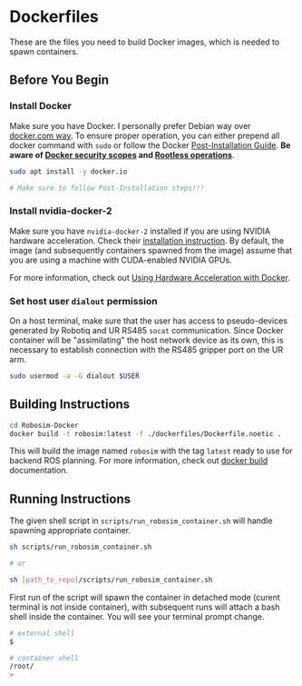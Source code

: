 # Dockerfiles

These are the files you need to build Docker images, which is needed to spawn containers.

## Before You Begin

### Install Docker

Make sure you have Docker. I personally prefer Debian way over [docker.com way](https://docs.docker.com/engine/install/). To ensure proper operation, you can either prepend all docker command with `sudo` or follow the Docker [Post-Installation Guide](https://docs.docker.com/engine/install/linux-postinstall/). **Be aware of [Docker security scopes](https://docs.docker.com/engine/security/#docker-daemon-attack-surface) and [Rootless operations](https://docs.docker.com/engine/security/rootless/)**.

```bash
sudo apt install -y docker.io

# Make sure to follow Post-Installation steps!!!
```

### Install nvidia-docker-2

Make sure you have `nvidia-docker-2` installed if you are using NVIDIA hardware acceleration. Check their [installation instruction](https://docs.nvidia.com/datacenter/cloud-native/container-toolkit/install-guide.html#docker). By default, the image (and subsequently containers spawned from the image) assume that you are using a machine with CUDA-enabled NVIDIA GPUs.

For more information, check out [Using Hardware Acceleration with Docker](http://wiki.ros.org/docker/Tutorials/Hardware%20Acceleration).

### Set host user `dialout` permission

On a host terminal, make sure that the user has access to pseudo-devices generated by Robotiq and UR RS485 `socat` communication. Since Docker container will be "assimilating" the host network device as its own, this is necessary to establish connection with the RS485 gripper port on the UR arm.

```bash
sudo usermod -a -G dialout $USER
```

## Building Instructions

```bash
cd Robosim-Docker
docker build -t robosim:latest -f ./dockerfiles/Dockerfile.noetic .
```

This will build the image named `robosim` with the tag `latest` ready to use for backend ROS planning. For more information, check out [docker build](https://docs.docker.com/engine/reference/commandline/build/) documentation.

## Running Instructions

The given shell script in `scripts/run_robosim_container.sh` will handle spawning appropriate container.

```bash
sh scripts/run_robosim_container.sh

# or

sh [path_to_repo]/scripts/run_robosim_container.sh
```

First run of the script will spawn the container in detached mode (curent terminal is not inside container), with subsequent runs will attach a bash shell inside the container. You will see your terminal prompt change.

```bash
# external shell
$

# container shell
/root/
> 
```